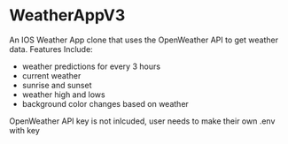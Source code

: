 # WeatherAppV3
An IOS Weather App clone that uses the OpenWeather API to get weather data. 
Features Include:
- weather predictions for every 3 hours
- current weather
- sunrise and sunset
- weather high and lows
- background color changes based on weather

OpenWeather API key is not inlcuded, user needs to make their own .env with key

